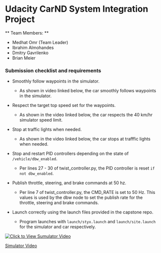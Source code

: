 # Udacity CarND System Integration Project
** Team Members: **
- Medhat Omr (Team Leader)
- Ibrahim Almohandes
- Dmitry Gavrilenko
- Brian Meier

### Submission checklist and requirements

- Smoothly follow waypoints in the simulator.
    - As shown in video linked below, the car smoothly follows waypoints in the simulator.
    
- Respect the target top speed set for the waypoints.
    - As shown in the video linked below, the car respects the 40 km/hr simulator speed limit.
    
- Stop at traffic lights when needed.
    - As shown in the video linked below, the car stops at trafffic lights when needed. 
  
- Stop and restart PID controllers depending on the state of ``/vehicle/dbw_enabled``.
    - Per lines 27 - 30 of twist_controller.py, the PID controller is reset ``if not dbw_enabled``.
    
- Publish throttle, steering, and brake commands at 50 hz.
    - Per line 7 of twist_controller.py, the CMD_RATE is set to 50 Hz.  This values is used by the dbw node to set the publish rate for the throttle, steering and brake commands.
    
- Launch correctly using the launch files provided in the capstone repo.
    - Program launches with ``launch/styx.launch`` and ``launch/site.launch`` for the simulator and car respectively.
    

[![Click to View Sumulator Video](https://img.youtube.com/vi/6M65-dPv8RA/0.jpg)](https://www.youtube.com/watch?v=6M65-dPv8RAE "Simulator Video")

[Simulator Video](https://www.youtube.com/watch?v=6M65-dPv8RA)
